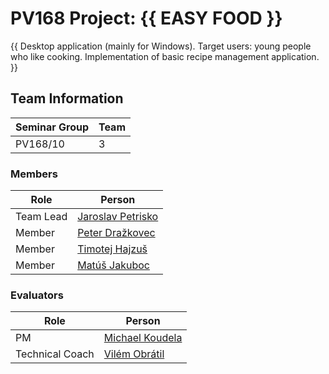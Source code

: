 # PV168 Project: {{ EASY FOOD }}

{{ Desktop application (mainly for Windows). Target users: young people who like cooking. Implementation of basic recipe management application. }}

## Team Information

| Seminar Group | Team |
|-------------- | ---- |
| PV168/10      | 3    |

### Members

| Role           | Person               |
|----------------|----------------------|
|Team Lead       | [Jaroslav Petrisko](https://is.muni.cz/auth/osoba/536611) |
|Member          | [Peter Dražkovec](https://is.muni.cz/auth/osoba/536633) |
|Member          | [Timotej Hajzuš](https://is.muni.cz/auth/osoba/536332) |
|Member          | [Matúš Jakuboc](https://is.muni.cz/auth/osoba/536308) |

### Evaluators

| Role           | Person               |
|----------------|----------------------|
|PM              | [Michael Koudela](https://is.muni.cz/auth/osoba/485441) |
|Technical Coach | [Vilém Obrátil](https://is.muni.cz/auth/osoba/408073) |
